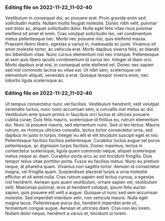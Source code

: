 

### Editing file on 2022-11-22_11-02-40

Vestibulum in consequat dui, ac posuere erat. Proin gravida enim sed sollicitudin mattis. Nullam mollis feugiat molestie. Donec nibh velit, pulvinar sed dolor ac, aliquet sollicitudin dolor. Nulla eget felis vitae risus pulvinar eleifend sit amet et enim. Cras volutpat sollicitudin leo, vel condimentum metus pellentesque nec. Morbi nec posuere nisl, quis eleifend massa. Praesent libero libero, egestas a varius in, malesuada ac justo. Vivamus sit amet molestie tortor, ac vehicula erat.
Morbi dapibus viverra felis, ac blandit leo bibendum vitae. Nunc cursus elementum nisl nec tristique. Pellentesque at sem quis libero iaculis condimentum id varius leo. Integer id diam orci. Morbi dapibus erat nisi, in consequat ante eleifend vel. Donec nec sapien sed nisl commodo lacinia eu vitae est. Ut nibh sem, scelerisque vel elementum aliquet, venenatis a erat. Quisque tempor viverra enim, nec lobortis ligula scelerisque ac.




### Editing file on 2022-11-22_11-02-40

Ut tempus consectetur nunc vel facilisis. Vestibulum hendrerit, velit volutpat venenatis luctus, nunc nunc accumsan sem, a convallis nisl metus ac dui. Vestibulum ante ipsum primis in faucibus orci luctus et ultrices posuere cubilia curae; Duis felis mauris, scelerisque id finibus eu, rutrum elementum dui. Nunc id posuere mauris, sed elementum nunc. Sed ut leo lectus. Mauris rutrum, ex rhoncus ultricies convallis, lectus tortor consectetur urna, sed dapibus mi justo in turpis. Integer eu elit et elit tincidunt suscipit eget et nisi. Pellentesque facilisis facilisis pellentesque. Curabitur luctus augue vel purus pellentesque, ac dignissim turpis facilisis. Donec maximus, lectus in consectetur scelerisque, ligula quam commodo neque, aliquet scelerisque metus neque ac diam. Curabitur porta arcu ac est tincidunt fringilla. Duis tempor tellus vitae porttitor porta. Fusce eu facilisis metus.
Nunc eu pretium neque, at pharetra quam. Vivamus non sagittis tortor. Aenean id consectetur magna, vel fringilla quam. Suspendisse placerat turpis a urna molestie efficitur et sit amet nulla. Cras rutrum sapien sed lectus cursus, a egestas nisl hendrerit. Aenean quis quam vestibulum, ornare sapien vel, vestibulum velit. Maecenas pulvinar, eros at hendrerit volutpat, ipsum felis auctor sapien, quis posuere elit velit a augue. Quisque ut nunc sed sem accumsan molestie. Sed imperdiet interdum sem, non vehicula mauris. Nulla eget magna lacus. Pellentesque purus dui, hendrerit imperdiet ante ut, fermentum congue augue. Aenean et ultricies diam. Cras non leo lorem. Nullam dolor neque, hendrerit a varius et, tincidunt ut lorem.



